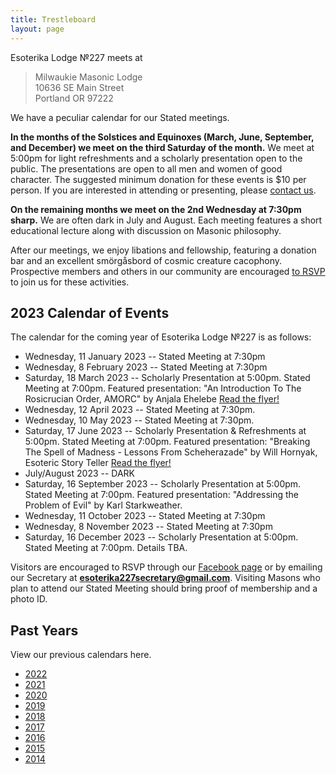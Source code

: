 ```yaml
---
title: Trestleboard
layout: page
---
```


Esoterika Lodge №227 meets at

> Milwaukie Masonic Lodge<br>
> 10636 SE Main Street<br>
> Portland OR 97222

We have a peculiar calendar for our Stated meetings.

**In the months of the Solstices and Equinoxes (March, June,
September, and December) we meet on the third Saturday of the month.**
We meet at 5:00pm for light refreshments and a scholarly presentation
open to the public. The presentations are open to all men and women of
good character. The suggested minimum donation for these events is $10
per person. If you are interested in attending or presenting, please
[contact us](/contact/).

**On the remaining months we meet on the 2nd Wednesday at 7:30pm
sharp.** We are often dark in July and August. Each meeting features a
short educational lecture along with discussion on Masonic philosophy.

After our meetings, we enjoy libations and fellowship, featuring a
donation bar and an excellent smörgåsbord of cosmic creature cacophony. Prospective members
and others in our community are encouraged [to RSVP](/contact/) to join us for these activities.

## 2023 Calendar of Events

The calendar for the coming year of Esoterika Lodge №227 is as follows:

 -  Wednesday, 11 January 2023 -- Stated Meeting at 7:30pm
 -  Wednesday, 8 February 2023 -- Stated Meeting at 7:30pm
 -  Saturday, 18 March 2023 -- Scholarly Presentation at 5:00pm. Stated Meeting at 7:00pm. Featured presentation: "An Introduction To The Rosicrucian Order, AMORC" by Anjala Ehelebe [Read the flyer!](/assets/documents/2023-Spring-Master-Anjala.pdf)
 -  Wednesday, 12 April 2023 -- Stated Meeting at 7:30pm.
 -  Wednesday, 10 May 2023 -- Stated Meeting at 7:30pm.
 -  Saturday, 17 June 2023 -- Scholarly Presentation & Refreshments at 5:00pm. Stated Meeting at 7:00pm. Featured presentation: "Breaking The Spell of Madness - Lessons From Scheherazade" by Will Hornyak, Esoteric Story Teller [Read the flyer!](/assets/documents/2023-Summer-Will-Hornyak.pdf)
 -  July/August 2023 -- DARK
 -  Saturday, 16 September 2023 -- Scholarly Presentation at 5:00pm. Stated Meeting at 7:00pm. Featured presentation: "Addressing the Problem of Evil" by Karl Starkweather.
 -  Wednesday, 11 October 2023 -- Stated Meeting at 7:30pm
 -  Wednesday, 8 November 2023 -- Stated Meeting at 7:30pm
 -  Saturday, 16 December 2023 -- Scholarly Presentation at 5:00pm. Stated Meeting at 7:00pm. Details TBA.

Visitors are encouraged to RSVP through our [Facebook page](https://www.facebook.com/esoterikalodge.oregon/) or by emailing our Secretary at **esoterika227secretary@gmail.com**. Visiting Masons who plan to attend our Stated Meeting should bring proof of membership and a photo ID.

## Past Years

View our previous calendars here.

 - [2022](2022/)
 - [2021](2021/)
 - [2020](2020/)
 - [2019](2019/)
 - [2018](2018/)
 - [2017](2017/)
 - [2016](2016/)
 - [2015](2015/)
 - [2014](2014/)
 
